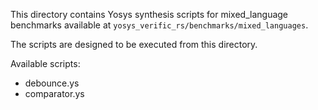 This directory contains Yosys synthesis scripts for mixed_language benchmarks available at `yosys_verific_rs/benchmarks/mixed_languages`.

The scripts are designed to be executed from this directory.

Available scripts:
- debounce.ys
- comparator.ys
